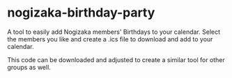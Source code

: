 # nogizaka-birthday-party
A tool to easily add Nogizaka members' Birthdays to your calendar. Select the members you like and create a .ics file to download and add to your calendar.

This code can be downloaded and adjusted to create a similar tool for other groups as well.
